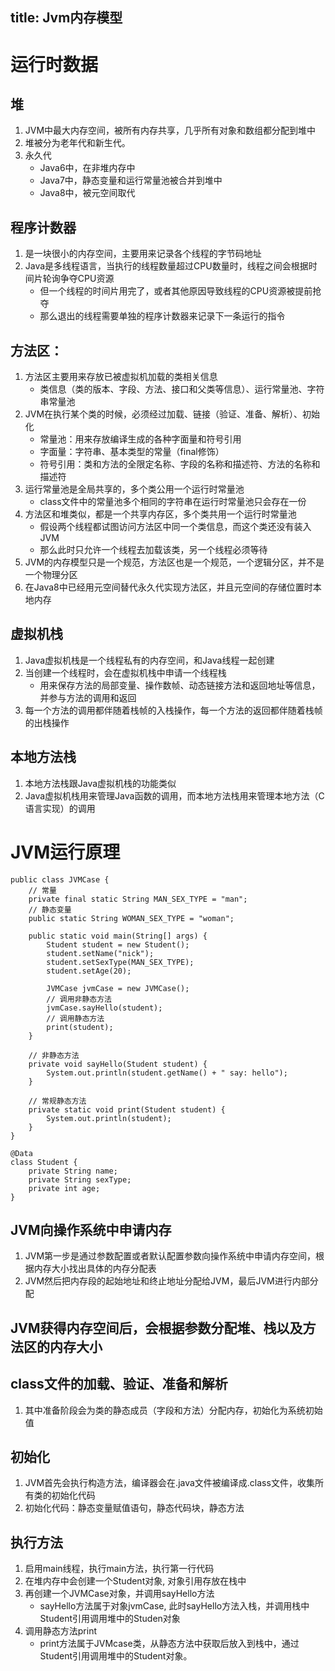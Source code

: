 title: Jvm内存模型
---

# 运行时数据

## 堆
1. JVM中最大内存空间，被所有内存共享，几乎所有对象和数组都分配到堆中
2. 堆被分为老年代和新生代。
3. 永久代
    * Java6中，在非堆内存中
    * Java7中，静态变量和运行常量池被合并到堆中
    * Java8中，被元空间取代
## 程序计数器
1. 是一块很小的内存空间，主要用来记录各个线程的字节码地址
2. Java是多线程语言，当执行的线程数量超过CPU数量时，线程之间会根据时间片轮询争夺CPU资源
    * 但一个线程的时间片用完了，或者其他原因导致线程的CPU资源被提前抢夺
    * 那么退出的线程需要单独的程序计数器来记录下一条运行的指令
## 方法区：
1. 方法区主要用来存放已被虚拟机加载的类相关信息
    * 类信息（类的版本、字段、方法、接口和父类等信息）、运行常量池、字符串常量池
2. JVM在执行某个类的时候，必须经过加载、链接（验证、准备、解析）、初始化
    * 常量池：用来存放编译生成的各种字面量和符号引用
    * 字面量：字符串、基本类型的常量（final修饰）
    * 符号引用：类和方法的全限定名称、字段的名称和描述符、方法的名称和描述符
3. 运行常量池是全局共享的，多个类公用一个运行时常量池
    * class文件中的常量池多个相同的字符串在运行时常量池只会存在一份
4. 方法区和堆类似，都是一个共享内存区，多个类共用一个运行时常量池
    * 假设两个线程都试图访问方法区中同一个类信息，而这个类还没有装入JVM
    * 那么此时只允许一个线程去加载该类，另一个线程必须等待
5. JVM的内存模型只是一个规范，方法区也是一个规范，一个逻辑分区，并不是一个物理分区
6. 在Java8中已经用元空间替代永久代实现方法区，并且元空间的存储位置时本地内存
## 虚拟机栈
1. Java虚拟机栈是一个线程私有的内存空间，和Java线程一起创建
2. 当创建一个线程时，会在虚拟机栈中申请一个线程栈
    * 用来保存方法的局部变量、操作数帧、动态链接方法和返回地址等信息，并参与方法的调用和返回
3. 每一个方法的调用都伴随着栈帧的入栈操作，每一个方法的返回都伴随着栈帧的出栈操作
## 本地方法栈
1. 本地方法栈跟Java虚拟机栈的功能类似
2. Java虚拟机栈用来管理Java函数的调用，而本地方法栈用来管理本地方法（C语言实现）的调用

# JVM运行原理
```
public class JVMCase {
    // 常量
    private final static String MAN_SEX_TYPE = "man";
    // 静态变量
    public static String WOMAN_SEX_TYPE = "woman";

    public static void main(String[] args) {
        Student student = new Student();
        student.setName("nick");
        student.setSexType(MAN_SEX_TYPE);
        student.setAge(20);

        JVMCase jvmCase = new JVMCase();
        // 调用非静态方法
        jvmCase.sayHello(student);
        // 调用静态方法
        print(student);
    }
    
    // 非静态方法
    private void sayHello(Student student) {
        System.out.println(student.getName() + " say: hello");
    }

    // 常规静态方法
    private static void print(Student student) {
        System.out.println(student);
    }
}

@Data
class Student {
    private String name;
    private String sexType;
    private int age;
}
```
## JVM向操作系统中申请内存
1. JVM第一步是通过参数配置或者默认配置参数向操作系统中申请内存空间，根据内存大小找出具体的内存分配表
2. JVM然后把内存段的起始地址和终止地址分配给JVM，最后JVM进行内部分配
## JVM获得内存空间后，会根据参数分配堆、栈以及方法区的内存大小
## class文件的加载、验证、准备和解析
1. 其中准备阶段会为类的静态成员（字段和方法）分配内存，初始化为系统初始值
## 初始化
1. JVM首先会执行构造方法，编译器会在.java文件被编译成.class文件，收集所有类的初始化代码
2. 初始化代码：静态变量赋值语句，静态代码块，静态方法
## 执行方法
1. 启用main线程，执行main方法，执行第一行代码
2. 在堆内存中会创建一个Student对象, 对象引用存放在栈中
3. 再创建一个JVMCase对象，并调用sayHello方法
    * sayHello方法属于对象jvmCase, 此时sayHello方法入栈，并调用栈中Student引用调用堆中的Studen对象
4. 调用静态方法print
    * print方法属于JVMcase类，从静态方法中获取后放入到栈中，通过Student引用调用堆中的Student对象。